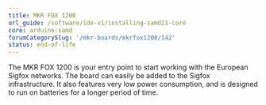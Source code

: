 ```yaml
---
title: MKR FOX 1200
url_guide: /software/ide-v1/installing-samd21-core
core: arduino:samd
forumCategorySlug: '/mkr-boards/mkrfox1200/142'
status: end-of-life
---
```


The MKR FOX 1200 is your entry point to start working with the European Sigfox networks. The board can easily be added to the Sigfox infrastructure. It also features very low power consumption, and is designed to run on batteries for a longer period of time.